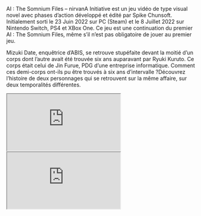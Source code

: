 AI : The Somnium Files – nirvanA Initiative est un jeu vidéo de type visual novel avec phases d’action développé et édité par Spike Chunsoft. Initialement sorti le 23 Juin 2022 sur PC (Steam) et le 8 Juillet 2022 sur Nintendo Switch, PS4 et XBox One. Ce jeu est une continuation du premier AI : The Somnium Files, même s’il n’est pas obligatoire de jouer au premier jeu.

Mizuki Date, enquêtrice d’ABIS, se retrouve stupéfaite devant la moitié d’un corps dont l’autre avait été trouvée six ans auparavant par Ryuki Kuruto. Ce corps était celui de Jin Furue, PDG d’une entreprise informatique. Comment ces demi-corps ont-ils pu être trouvés à six ans d’intervalle ?Découvrez l’histoire de deux personnages qui se retrouvent sur la même affaire, sur deux temporalités différentes.

<iframe src="https://www.youtube.com/embed/Zf0-IF2-sZg"></iframe>

<iframe src="https://store.steampowered.com/widget/1449200/"></iframe>